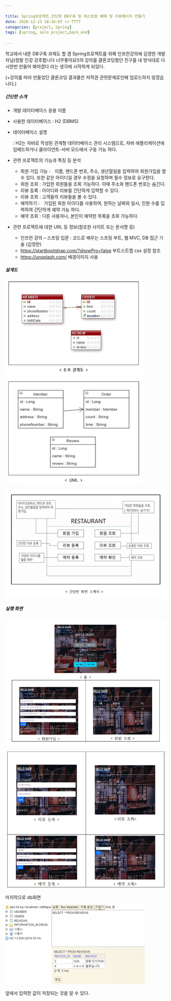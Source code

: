```yaml
---

title: Spring프로젝트_간단한 DB구축 및 레스토랑 예매 및 리뷰페이지 만들기
date: 2020-12-23 18:34:07 +/-TTTT
categories: [project, Spring]
tags: [spring, solo project,back_end] 

---
```



학교에서 내준 DB구축 과제도 할 겸 Spring프로젝트를 위해 인프런강의에 김영한 개발자님(정말 인강 강추합니다 너무좋아요!)의 강의를 클론코딩했던 친구를 내 방식대로 다시한번 만들어 봐야겠다 라는 생각에 시작하게 되었다. 

(+강의를 따라 만들었던 클론코딩 결과물은 저작권 관련문제로인해 업로드하지 않겠습니다.)





##### 간단한 소개

-  개발 데이터베이스 응용 이름

  - 사용한 데이터베이스 : H2 (DBMS)

  - 데이터베이스 설명

    : H2는 자바로 작성된 관계형 데이터베이스 관리 시스템으로, 자바 애플리케이션에 임베드하거나  클라이언트-서버 모드에서 구동 가능 하다.



- 관련 프로젝트의 기능과 특징 등 분석
  - 회원 가입 기능 :　이름, 핸드폰 번호, 주소, 생년월일을 입력하여 회원가입을 할 수 있다. 또한 같은 아이디일 경우 수정을 요청하며 필수 정보로 요구한다.
  - 회원 조회 : 가입한 회원들을 조회 가능하다. 이때 주소와 핸드폰 번호는 숨긴다.
  - 리뷰 등록 : 아이디와 리뷰를 간단하게 입력할 수 있다.
  - 리뷰 조회 : 고객들의 리뷰들을 볼 수 있다.
  - 예약하기 :　가입된 회원 아이디를 사용하여, 원하는 날짜와 일시, 인원 수를 입력하여 간단하게 예약 가능 하다.
  - 예약 조회 : 다른 사용자나, 본인이 예약한 목록을 조회 가능하다. 



- 관련 프로젝트에 대한 URL 등 정보(참조한 사이트 또는 문서명 등)
  - 인프런 강의 – 스프링 입문 : 코드로 배우는 스프링 부트, 웹 MVC, DB 접근 기술 (김영한)
  - https://startbootstrap.com/?showPro=false 부트스트랩 css 설정 참조
  -  https://unsplash.com/ 배경이미지 사용



##### 설계도

![review_1](/assets/poastimg/review_1.PNG)

![review_2](/assets/poastimg/review_2.PNG)





##### 실행 화면

![review_3](/assets/poastimg/review_3.PNG)

![review_4](/assets/poastimg/review_4.PNG)



마지막으로 db화면

![review_5](/assets/poastimg/review_5.PNG)



앞에서 입력한 값이 저장되는 것을 알 수 있다.
